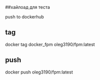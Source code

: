 ##хайлоад для теста


push to dockerhub

## tag
docker tag docker_fpm oleg3190/fpm:latest

## push
docker push oleg3190/fpm:latest